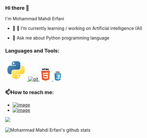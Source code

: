 ### Hi there 👋



I'm Mohammad Mahdi Erfani

- 🔭 🌱 I’m currently learning / working on Artificial intelligence (AI) 

- 💬 Ask me about Python programming language

<h3>Languages and Tools:</h3>

<p> 
  <a href="https://www.python.org" target="_blank"> 
    <img src="https://raw.githubusercontent.com/devicons/devicon/master/icons/python/python-original.svg" alt="python" width="70" height="70"/> 
  </a> 
  <a href="https://git-scm.com/" target="_blank"> 
    <img src="https://www.vectorlogo.zone/logos/git-scm/git-scm-icon.svg" alt="git" width="50" height="50"/> 
  </a>
  <a href="https://www.w3.org/html/" target="_blank"> 
    <img src="https://raw.githubusercontent.com/devicons/devicon/master/icons/html5/html5-original-wordmark.svg" alt="html5" width="40" height="40"/> 
  </a>
  <a href="https://www.w3schools.com/css/" target="_blank"> 
    <img src="https://raw.githubusercontent.com/devicons/devicon/master/icons/css3/css3-original-wordmark.svg" alt="css3" width="30" height="30"/> 
  </a> 

</p>
  
### 📫How to reach me: 
- [![image](https://img.shields.io/badge/Instagram-E4405F?style=for-the-badge&logo=instagram&logoColor=white)](https://www.instagram.com/MuhammadMahdiErfani/)
- [![image](https://img.shields.io/badge/Gmail-D14836?style=for-the-badge&logo=gmail&logoColor=white)](mailto:MuhammadMahdiErfani@gmail.com)


<img height= "160" src="https://github-readme-stats.vercel.app/api/top-langs/?username=MMErfani&theme=react&layout=compact" />

![Mohammad Mahdi Erfani's github stats](https://github-readme-stats.vercel.app/api?username=MMErfani&theme=react&show_icons=true&include_all_commits=true)


